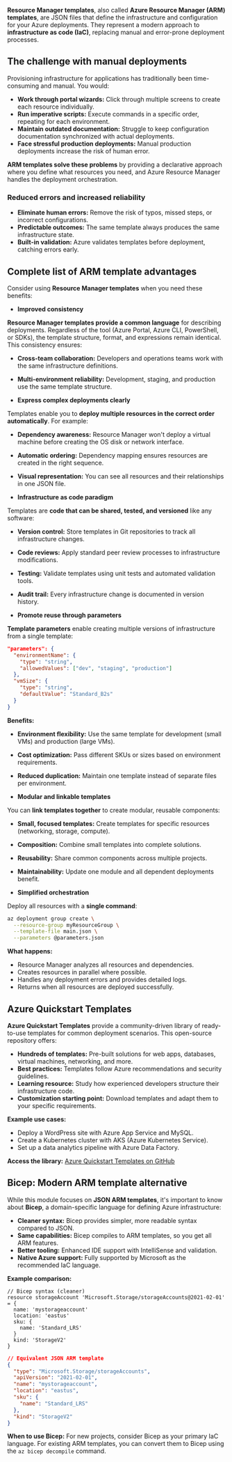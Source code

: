 **Resource Manager templates**, also called **Azure Resource Manager (ARM) templates**, are JSON files that define the infrastructure and configuration for your Azure deployments. They represent a modern approach to **infrastructure as code (IaC)**, replacing manual and error-prone deployment processes.

## The challenge with manual deployments

Provisioning infrastructure for applications has traditionally been time-consuming and manual. You would:

- **Work through portal wizards:** Click through multiple screens to create each resource individually.
- **Run imperative scripts:** Execute commands in a specific order, repeating for each environment.
- **Maintain outdated documentation:** Struggle to keep configuration documentation synchronized with actual deployments.
- **Face stressful production deployments:** Manual production deployments increase the risk of human error.

**ARM templates solve these problems** by providing a declarative approach where you define what resources you need, and Azure Resource Manager handles the deployment orchestration.

### Reduced errors and increased reliability

- **Eliminate human errors:** Remove the risk of typos, missed steps, or incorrect configurations.
- **Predictable outcomes:** The same template always produces the same infrastructure state.
- **Built-in validation:** Azure validates templates before deployment, catching errors early.

## Complete list of ARM template advantages

Consider using **Resource Manager templates** when you need these benefits:

- **Improved consistency**

**Resource Manager templates provide a common language** for describing deployments. Regardless of the tool (Azure Portal, Azure CLI, PowerShell, or SDKs), the template structure, format, and expressions remain identical. This consistency ensures:

- **Cross-team collaboration:** Developers and operations teams work with the same infrastructure definitions.
- **Multi-environment reliability:** Development, staging, and production use the same template structure.

- **Express complex deployments clearly**

Templates enable you to **deploy multiple resources in the correct order automatically**. For example:

- **Dependency awareness:** Resource Manager won't deploy a virtual machine before creating the OS disk or network interface.
- **Automatic ordering:** Dependency mapping ensures resources are created in the right sequence.
- **Visual representation:** You can see all resources and their relationships in one JSON file.

- **Infrastructure as code paradigm**

Templates are **code that can be shared, tested, and versioned** like any software:

- **Version control:** Store templates in Git repositories to track all infrastructure changes.
- **Code reviews:** Apply standard peer review processes to infrastructure modifications.
- **Testing:** Validate templates using unit tests and automated validation tools.
- **Audit trail:** Every infrastructure change is documented in version history.

- **Promote reuse through parameters**

**Template parameters** enable creating multiple versions of infrastructure from a single template:

```json
"parameters": {
  "environmentName": {
    "type": "string",
    "allowedValues": ["dev", "staging", "production"]
  },
  "vmSize": {
    "type": "string",
    "defaultValue": "Standard_B2s"
  }
}
```

**Benefits:**

- **Environment flexibility:** Use the same template for development (small VMs) and production (large VMs).
- **Cost optimization:** Pass different SKUs or sizes based on environment requirements.
- **Reduced duplication:** Maintain one template instead of separate files per environment.

- **Modular and linkable templates**

You can **link templates together** to create modular, reusable components:

- **Small, focused templates:** Create templates for specific resources (networking, storage, compute).
- **Composition:** Combine small templates into complete solutions.
- **Reusability:** Share common components across multiple projects.
- **Maintainability:** Update one module and all dependent deployments benefit.

- **Simplified orchestration**

Deploy all resources with a **single command**:

```bash
az deployment group create \
  --resource-group myResourceGroup \
  --template-file main.json \
  --parameters @parameters.json
```

**What happens:**

- Resource Manager analyzes all resources and dependencies.
- Creates resources in parallel where possible.
- Handles any deployment errors and provides detailed logs.
- Returns when all resources are deployed successfully.

## Azure Quickstart Templates

**Azure Quickstart Templates** provide a community-driven library of ready-to-use templates for common deployment scenarios. This open-source repository offers:

- **Hundreds of templates:** Pre-built solutions for web apps, databases, virtual machines, networking, and more.
- **Best practices:** Templates follow Azure recommendations and security guidelines.
- **Learning resource:** Study how experienced developers structure their infrastructure code.
- **Customization starting point:** Download templates and adapt them to your specific requirements.

**Example use cases:**

- Deploy a WordPress site with Azure App Service and MySQL.
- Create a Kubernetes cluster with AKS (Azure Kubernetes Service).
- Set up a data analytics pipeline with Azure Data Factory.

**Access the library:** [Azure Quickstart Templates on GitHub](https://github.com/Azure/azure-quickstart-templates)

## Bicep: Modern ARM template alternative

While this module focuses on **JSON ARM templates**, it's important to know about **Bicep**, a domain-specific language for defining Azure infrastructure:

- **Cleaner syntax:** Bicep provides simpler, more readable syntax compared to JSON.
- **Same capabilities:** Bicep compiles to ARM templates, so you get all ARM features.
- **Better tooling:** Enhanced IDE support with IntelliSense and validation.
- **Native Azure support:** Fully supported by Microsoft as the recommended IaC language.

**Example comparison:**

```bicep
// Bicep syntax (cleaner)
resource storageAccount 'Microsoft.Storage/storageAccounts@2021-02-01' = {
  name: 'mystorageaccount'
  location: 'eastus'
  sku: {
    name: 'Standard_LRS'
  }
  kind: 'StorageV2'
}
```

```json
// Equivalent JSON ARM template
{
  "type": "Microsoft.Storage/storageAccounts",
  "apiVersion": "2021-02-01",
  "name": "mystorageaccount",
  "location": "eastus",
  "sku": {
    "name": "Standard_LRS"
  },
  "kind": "StorageV2"
}
```

**When to use Bicep:** For new projects, consider Bicep as your primary IaC language. For existing ARM templates, you can convert them to Bicep using the `az bicep decompile` command.

